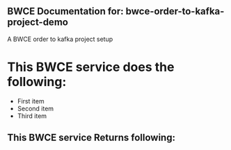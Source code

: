 BWCE Documentation for: bwce-order-to-kafka-project-demo
-------

A BWCE order to kafka project setup

This BWCE service does the following:
===========================

- First item
- Second item
- Third item

## This BWCE service Returns following:


